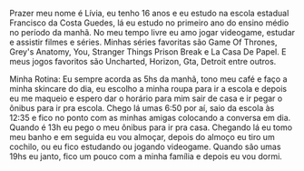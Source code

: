 Prazer meu nome é Lívia, eu tenho 16 anos e eu estudo na escola estadual
Francisco da Costa Guedes,  lá eu estudo no primeiro ano do ensino médio no período 
da manhã. No meu tempo livre eu amo jogar videogame, estudar e assistir filmes e
séries. Minhas séries favoritas são Game Of Thrones, Grey's Anatomy, You, Stranger Things 
Prison Break e La Casa De Papel. E meus jogos favoritos são Uncharted, Horizon, Gta, Detroit 
entre outros.

Minha Rotina:
Eu sempre acorda as 5hs da manhã, tono meu café e faço a minha skincare do dia, eu 
escolho a minha roupa para ir a escola e depois eu me maqueio e espero dar o horário 
para mim sair de casa e ir pegar o ônibus para ir pra escola. Chego lá umas 6:50 por aí, 
saio da escola às 12:35 e fico no ponto com as minhas amigas colocando a conversa em dia. 
Quando é 13h eu pego o meu ônibus para ir pra casa. Chegando lá eu tomo meu banho e em 
seguida eu vou almoçar, depois do almoço eu tiro um cochilo, ou eu fico estudando ou jogando 
videogame. Quando são umas 19hs eu janto, fico um pouco com a minha família e depois eu vou dormi.

